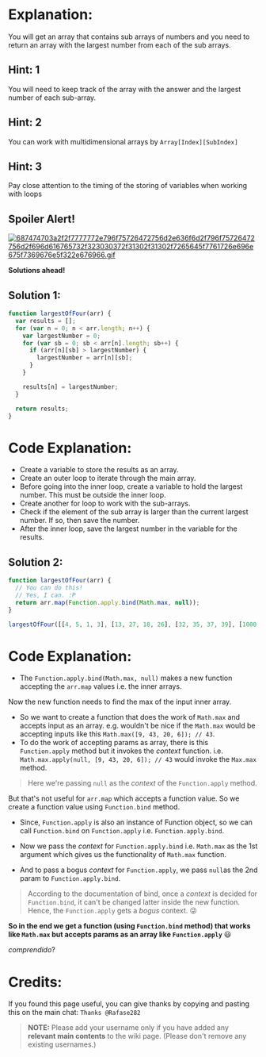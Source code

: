 # Explanation:
You will get an array that contains sub arrays of numbers and you need to return an array with the largest number from each of the sub arrays.

## Hint: 1
You will need to keep track of the array with the answer and the largest number of each sub-array.

## Hint: 2
You can work with multidimensional arrays by `Array[Index][SubIndex]`

## Hint: 3
Pay close attention to the timing of the storing of variables when working with loops

## Spoiler Alert!
[![687474703a2f2f7777772e796f75726472756d2e636f6d2f796f75726472756d2f696d616765732f323030372f31302f31302f7265645f7761726e696e675f7369676e5f322e676966.gif](https://files.gitter.im/FreeCodeCamp/Wiki/nlOm/thumb/687474703a2f2f7777772e796f75726472756d2e636f6d2f796f75726472756d2f696d616765732f323030372f31302f31302f7265645f7761726e696e675f7369676e5f322e676966.gif)](https://files.gitter.im/FreeCodeCamp/Wiki/nlOm/687474703a2f2f7777772e796f75726472756d2e636f6d2f796f75726472756d2f696d616765732f323030372f31302f31302f7265645f7761726e696e675f7369676e5f322e676966.gif)

**Solutions ahead!**

## Solution 1:

```js
function largestOfFour(arr) {
  var results = [];
  for (var n = 0; n < arr.length; n++) {
    var largestNumber = 0;
    for (var sb = 0; sb < arr[n].length; sb++) {
      if (arr[n][sb] > largestNumber) {
        largestNumber = arr[n][sb];
      }
    }

    results[n] = largestNumber;
  }

  return results;
}
```

# Code Explanation:
- Create a variable to store the results as an array.
- Create an outer loop to iterate through the main array.
- Before going into the inner loop, create a variable to hold the largest number. This must be outside the inner loop.
- Create another for loop to work with the sub-arrays.
- Check if the element of the sub array is larger than the current largest number. If so, then save the number.
- After the inner loop, save the largest number in the variable for the results.

## Solution 2:

```js
function largestOfFour(arr) {
  // You can do this!
  // Yes, I can. :P
  return arr.map(Function.apply.bind(Math.max, null));
}

largestOfFour([[4, 5, 1, 3], [13, 27, 18, 26], [32, 35, 37, 39], [1000, 1001, 857, 1]]);
```

# Code Explanation:
- The `Function.apply.bind(Math.max, null)` makes a new function accepting the `arr.map` values i.e. the inner arrays.

Now the new function needs to find the max of the input inner array.
- So we want to create a function that does the work of `Math.max` and accepts input as an array.
e.g. wouldn't be nice if the `Math.max` would be accepting inputs like this `Math.max([9, 43, 20, 6]); // 43`.
- To do the work of accepting params as array, there is this `Function.apply` method but it invokes the *context* function.
i.e. `Math.max.apply(null, [9, 43, 20, 6]); // 43` would invoke the `Max.max` method. 
> Here we're passing `null` as the *context* of the `Function.apply` method.

But that's not useful for `arr.map` which accepts a function value. So we create a function value using `Function.bind` method. 
- Since, `Function.apply` is also an instance of Function object, so we can call `Function.bind` on `Function.apply` i.e. `Function.apply.bind`.

- Now we pass the *context* for `Function.apply.bind` i.e. `Math.max`  as the 1st argument which gives us the functionality of `Math.max` function.
- And to pass a bogus *context* for `Function.apply`, we pass `null`as the 2nd param to `Function.apply.bind`.
> According to the documentation of bind, once a *context* is decided for `Function.bind`, it can't be changed latter inside the new function. Hence, the `Function.apply` gets a *bogus* context. :stuck_out_tongue_winking_eye: 

**So in the end we get a function (using `Function.bind` method) that works like `Math.max` but accepts params as an array like `Function.apply`** :smiley: 

*comprendido*?

# Credits:
If you found this page useful, you can give thanks by copying and pasting this on the main chat: `Thanks @Rafase282`

> **NOTE:** Please add your username only if you have added any **relevant main contents** to the wiki page. (Please don't remove any existing usernames.)
